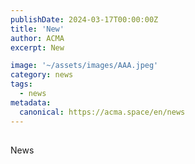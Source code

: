 ```yaml
---
publishDate: 2024-03-17T00:00:00Z
title: 'New'
author: ACMA
excerpt: New

image: '~/assets/images/AAA.jpeg'
category: news
tags:
  - news
metadata:
  canonical: https://acma.space/en/news
---
```


## 
News








